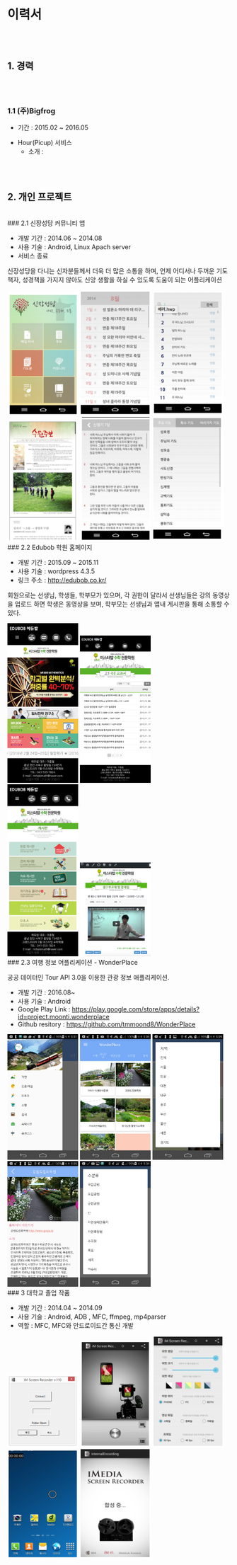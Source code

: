 # 이력서

<br><br>
## 1. 경력

<br><br>
### 1.1 (주)Bigfrog

* 기간 : 2015.02 ~ 2016.05
+ Hour(Picup) 서비스
  + 소개 :

<br><br>
## 2. 개인 프로젝트

<br>
### 2.1 신장성당 커뮤니티 앱

* 개발 기간 : 2014.06 ~ 2014.08
* 사용 기술 : Android, Linux Apach server
* 서비스 종료

 신장성당을 다니는 신자분들께서 더욱 더 많은 소통을 하며, 언제 어디서나 두꺼운 기도책자, 성경책을 가지지 않아도 신앙 생활을 하실 수 있도록 도움이 되는 어플리케이션

<img src="Images/Sinjang_catholic_crunch_MENU.png" width="160"/> 
<img src="Images/Sinjang_catholic_crunch_SKEDULE.png" width="160"/>
<img src="Images/Sinjang_catholic_crunch_SONG.png" width="160"/>
<br>
<img src="Images/Sinjang_catholic_crunch_WEEKLY_SHEETS.png" width="160"/>
<img src="Images/Sinjang_catholic_crunch_BIBLE.png" width="160"/>
<img src="Images/Sinjang_catholic_crunch_PREY.png" width="160"/>

<br>
### 2.2 Edubob 학원 홈페이지


* 개발 기간 : 2015.09 ~ 2015.11
* 사용 기술 : wordpress 4.3.5
* 링크 주소 : <http://edubob.co.kr/>


회원으로는 선생님, 학생들,  학부모가 있으며, 각 권한이 달라서 선생님들은 강의 동영상을 업로드 하면 
학생은 동영상을 보며, 학부모는 선생님과 앱내 게시판을 통해 소통할 수 있다.

<img src="Images/edubob_main_mobile.png" width="160"/> 
<img src="Images/edubob_board_mobile.png" width="160"/> 
<br>
<img src="Images/edubob_boards_on_mobile.png" width="160"/> 
<img src="Images/edubob_lecture.png" width="160"/> 

<br>
### 2.3 여행 정보 어플리케이션 - WonderPlace

공공 데이터인 Tour API 3.0을 이용한 관광 정보 애플리케이션.

 * 개발 기간 : 2016.08~
 * 사용 기술 : Android
 * Google Play Link :  <https://play.google.com/store/apps/details?id=project.moonti.wonderplace>
 * Github resitory : <https://github.com/tmmoond8/WonderPlace>


<img src="Images/wonder_place_menu.jpeg" width="160"/> 
<img src="Images/wonder_place_list.jpeg" width="160"/> 
<img src="Images/wonder_place_area_dialog.jpeg" width="160"/> 
<br>
<img src="Images/wonder_place_detail.jpeg" width="160"/> 
<img src="Images/wonder_place_area_cat.jpeg" width="160"/> 


<br>
### 3 대학교 졸업 작품

 * 개발 기간 : 2014.04 ~ 2014.09
 * 사용 기술 : Android, ADB , MFC, ffmpeg, mp4parser
 * 역할 : MFC, MFC와 안드로이드간 통신 개발
 
<img src="Images/IM_screen_recoder_mfc.png" width="160"/> 
<img src="Images/IM_screen_recoder_main.png" width="160"/> 
<img src="Images/IM_screen_recoder_setting.png" width="160"/> 
<br>
<img src="Images/IM_screen_recoder_running.png" width="160"/> 
<img src="Images/IM_screen_recoder_encoding.png" width="160"/> 

